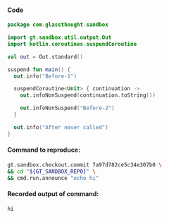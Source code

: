 #### Code
```kotlin
package com.glassthought.sandbox

import gt.sandbox.util.output.Out
import kotlin.coroutines.suspendCoroutine

val out = Out.standard()

suspend fun main() {
  out.info("Before-1")

  suspendCoroutine<Unit> { continuation ->
    out.infoNonSuspend(continuation.toString())

    out.infoNonSuspend("Before-2")
  }

  out.info("After never called")
}
```

#### Command to reproduce:
```bash
gt.sandbox.checkout.commit 7a97d782ce5c34e307b0 \
&& cd "${GT_SANDBOX_REPO}" \
&& cmd.run.announce "echo hi"
```

#### Recorded output of command:
```txt
hi
```
